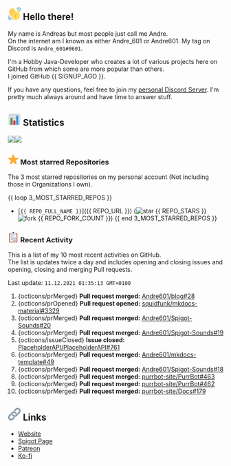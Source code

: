<!-- Links -->
[purr]: https://purrbot.site
[discord]: https://discord.gg/6dazXp6
[website]: https://andre601.ch
[spigot]: https://www.spigotmc.org/resources/authors/56829/
[patreon]: https://patreon.com/andre_601
[ko-fi]: https://ko-fi.com/andre_601

<!-- SVGs -->
[star]: https://cdn.jsdelivr.net/gh/Readme-Workflows/Readme-Icons@main/icons/octicons/StarredRepository.svg
[fork]: https://cdn.jsdelivr.net/gh/Readme-Workflows/Readme-Icons@main/icons/octicons/ForkedRepository.svg

## <img alt="emoji" src="https://raw.githubusercontent.com/twitter/twemoji/master/assets/svg/1f44b.svg" height="30em"> Hello there!
My name is Andreas but most people just call me Andre.  
On the internet am I known as either Andre_601 or Andre601. My tag on Discord is `Andre_601#0601`.

I'm a Hobby Java-Developer who creates a lot of various projects here on GitHub from which some are more popular than others.  
I joined GitHub {{ SIGNUP_AGO }}.

If you have any questions, feel free to join my [personal Discord Server][discord]. I'm pretty much always around and have time to answer stuff.

## <img alt="emoji" src="https://raw.githubusercontent.com/twitter/twemoji/master/assets/svg/1f4ca.svg" height="30em"> Statistics
<img height="195px" src="https://github-readme-stats.vercel.app/api?username=Andre601&show_icons=true&hide_rank=true&title_color=3498db&bg_color=ffffff00&text_color=718096&disable_animations=true"><img height="195px" src="https://github-readme-stats.vercel.app/api/top-langs?username=Andre601&layout=compact&title_color=3498db&bg_color=ffffff00&text_color=718096">

### <img alt="emoji" src="https://raw.githubusercontent.com/twitter/twemoji/master/assets/svg/2b50.svg" height="25em"> Most starred Repositories
The 3 most starred repositories on my personal account (Not including those in Organizations I own).

{{ loop 3_MOST_STARRED_REPOS }}
- [`{{ REPO_FULL_NAME }}`]({{ REPO_URL }}) (![star] {{ REPO_STARS }} ![fork] {{ REPO_FORK_COUNT }})
{{ end 3_MOST_STARRED_REPOS }}

### <img alt="emoji" src="https://raw.githubusercontent.com/twitter/twemoji/master/assets/svg/1f4cb.svg" height="25em"> Recent Activity
This is a list of my 10 most recent activities on GitHub.  
The list is updates twice a day and includes opening and closing issues and opening, closing and merging Pull requests.

<!--RECENT_ACTIVITY:last_update-->
Last update: `11.12.2021 01:35:13 GMT+0100`
<!--RECENT_ACTIVITY:last_update_end-->
<!--RECENT_ACTIVITY:start-->
1. {octicons/prMerged} **Pull request merged:** [Andre601/blog#28](https://github.com/Andre601/blog/pull/28)
2. {octicons/prOpened} **Pull request opened:** [squidfunk/mkdocs-material#3329](https://github.com/squidfunk/mkdocs-material/pull/3329)
3. {octicons/prMerged} **Pull request merged:** [Andre601/Spigot-Sounds#20](https://github.com/Andre601/Spigot-Sounds/pull/20)
4. {octicons/prMerged} **Pull request merged:** [Andre601/Spigot-Sounds#19](https://github.com/Andre601/Spigot-Sounds/pull/19)
5. {octicons/issueClosed} **Issue closed:** [PlaceholderAPI/PlaceholderAPI#761](https://github.com/PlaceholderAPI/PlaceholderAPI/issues/761)
6. {octicons/prMerged} **Pull request merged:** [Andre601/mkdocs-template#49](https://github.com/Andre601/mkdocs-template/pull/49)
7. {octicons/prMerged} **Pull request merged:** [Andre601/Spigot-Sounds#18](https://github.com/Andre601/Spigot-Sounds/pull/18)
8. {octicons/prMerged} **Pull request merged:** [purrbot-site/PurrBot#463](https://github.com/purrbot-site/PurrBot/pull/463)
9. {octicons/prMerged} **Pull request merged:** [purrbot-site/PurrBot#462](https://github.com/purrbot-site/PurrBot/pull/462)
10. {octicons/prMerged} **Pull request merged:** [purrbot-site/Docs#179](https://github.com/purrbot-site/Docs/pull/179)
<!--RECENT_ACTIVITY:end-->

## <img alt="emoji" src="https://raw.githubusercontent.com/twitter/twemoji/master/assets/svg/1f517.svg" height="30em"> Links
- [Website]
- [Spigot Page][spigot]
- [Patreon]
- [Ko-fi]
